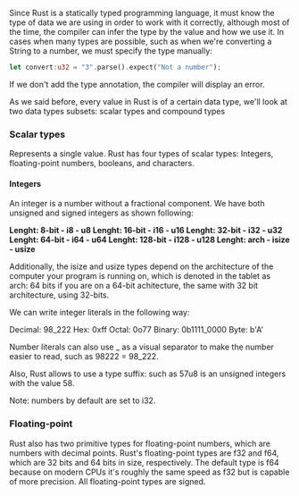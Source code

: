 Since Rust is a statically typed programming language, it must know the type of data we are using in order to work with it correctly, although most of the time, the compiler can infer the type by the value and how we use it. In cases when many types are possible, such as when we're converting a String to a number, we must specify the type manually:

```rust
let convert:u32 = "3".parse().expect("Not a number");
```

If we don't add the type annotation, the compiler will display an error.

As we said before, every value in Rust is of a certain data type, we'll look at two data types subsets: scalar types and compound types


### Scalar types
Represents a single value. Rust has four types of scalar types: Integers, floating-point numbers, booleans, and characters.

#### Integers
An integer is a number without a fractional component. We have both unsigned and signed integers as shown following:

**Lenght: 8-bit - i8 - u8
Lenght: 16-bit - i16 - u16
Lenght: 32-bit - i32 - u32
Lenght: 64-bit - i64 - u64
Lenght: 128-bit - i128 - u128
Lenght: arch - isize - usize**

Additionally, the isize and usize types depend on the architecture of the computer your program is running on, which is denoted in the tablet as arch: 64 bits if you are on a 64-bit achitecture, the same with 32 bit architecture, using 32-bits.

We can write integer literals in the following way:

Decimal: 98_222
Hex: 0xff
Octal: 0o77
Binary: 0b1111_0000
Byte: b'A'

Number literals can also use _ as a visual separator to make the number easier to read, such as 98222 = 98_222.

Also, Rust allows to use a type suffix: such as 57u8 is an unsigned integers with the value 58.

Note: numbers by default are set to i32.

### Floating-point 
Rust also has two primitive types for floating-point numbers, which are numbers with decimal points. Rust's floating-point types are f32 and f64, which are 32 bits and 64 bits in size, respectively. The default type is f64 because on modern CPUs it's roughly the same speed as f32 but is capable of more precision. All floating-point types are signed.
